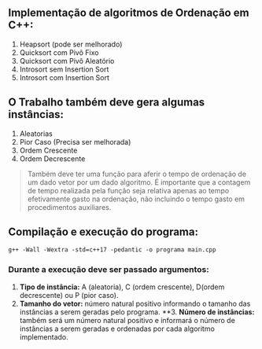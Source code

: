 ## Implementação de algoritmos de Ordenação em C++:
1. Heapsort (pode ser melhorado)
2. Quicksort com Pivô Fixo
3. Quicksort com Pivô Aleatório
4. Introsort sem Insertion Sort
5. Introsort com Insertion Sort

## O Trabalho também deve gera algumas instâncias:
1. Aleatorias
2. Pior Caso (Precisa ser melhorada)
3. Ordem Crescente
4. Ordem Decrescente

>Também deve ter uma função para aferir o tempo de ordenação de um dado vetor por um dado algoritmo.
>É importante que a contagem de tempo realizada pela função seja relativa apenas ao tempo efetivamente
>gasto na ordenação, não incluindo o tempo gasto em procedimentos auxiliares.

## Compilação e execução do programa:
`g++ -Wall -Wextra -std=c++17 -pedantic -o programa main.cpp`

### Durante a execução deve ser passado argumentos:
1. **Tipo de instância:** A (aleatoria), C (ordem crescente), D(ordem decrescente) ou P (pior caso).
2. **Tamanho do vetor:** número natural positivo informando o tamanho das instâncias a serem geradas 
   pelo programa.
**3. **Número de instâncias:** também será um número natural positivo e informará o número de instâncias a
   serem geradas e ordenadas por cada algoritmo implementado.
